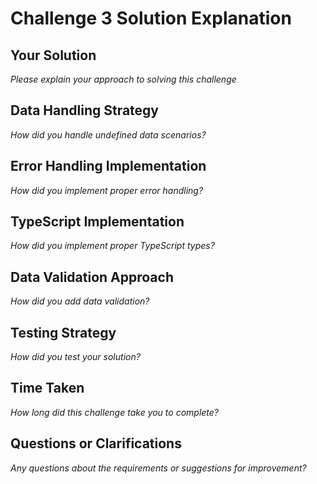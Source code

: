 # Challenge 3 Solution Explanation

## Your Solution
*Please explain your approach to solving this challenge*

## Data Handling Strategy
*How did you handle undefined data scenarios?*

## Error Handling Implementation
*How did you implement proper error handling?*

## TypeScript Implementation
*How did you implement proper TypeScript types?*

## Data Validation Approach
*How did you add data validation?*

## Testing Strategy
*How did you test your solution?*

## Time Taken
*How long did this challenge take you to complete?*

## Questions or Clarifications
*Any questions about the requirements or suggestions for improvement?*
